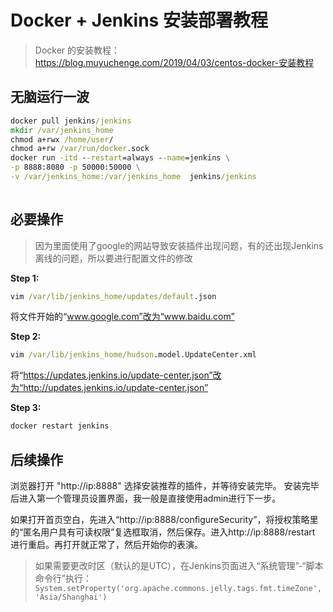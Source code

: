 # Docker + Jenkins 安装部署教程 #

>Docker 的安装教程：https://blog.muyuchenge.com/2019/04/03/centos-docker-安装教程

## 无脑运行一波 ##

```cmd
docker pull jenkins/jenkins
mkdir /var/jenkins_home
chmod a+rwx /home/user/
chmod a+rw /var/run/docker.sock 
docker run -itd --restart=always --name=jenkins \
-p 8888:8080 -p 50000:50000 \
-v /var/jenkins_home:/var/jenkins_home  jenkins/jenkins
 
```
## 必要操作 ##
>因为里面使用了google的网站导致安装插件出现问题，有的还出现Jenkins 离线的问题，所以要进行配置文件的修改

**Step 1:**
```cmd
vim /var/lib/jenkins_home/updates/default.json
```
将文件开始的“www.google.com”改为“www.baidu.com”

**Step 2:**
```cmd
vim /var/lib/jenkins_home/hudson.model.UpdateCenter.xml
```
将“https://updates.jenkins.io/update-center.json”改为“http://updates.jenkins.io/update-center.json”

**Step 3:**
```cmd
docker restart jenkins
```
## 后续操作 ##

浏览器打开 "http://ip:8888" 选择安装推荐的插件，并等待安装完毕。 安装完毕后进入第一个管理员设置界面，我一般是直接使用admin进行下一步。

如果打开首页空白，先进入“http://ip:8888/configureSecurity”，将授权策略里的“匿名用户具有可读权限”复选框取消，然后保存。进入http://ip:8888/restart 进行重启。再打开就正常了，然后开始你的表演。

>如果需要更改时区（默认的是UTC），在Jenkins页面进入“系统管理”-“脚本命令行”执行：
>`System.setProperty('org.apache.commons.jelly.tags.fmt.timeZone', 'Asia/Shanghai')`